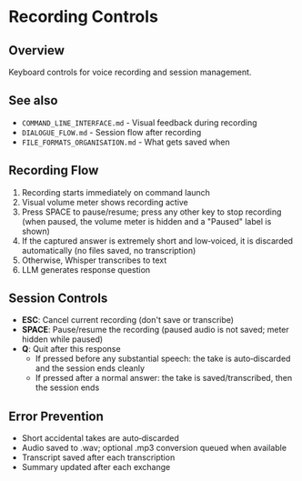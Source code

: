 # Recording Controls

## Overview

Keyboard controls for voice recording and session management.

## See also

- `COMMAND_LINE_INTERFACE.md` - Visual feedback during recording
- `DIALOGUE_FLOW.md` - Session flow after recording
- `FILE_FORMATS_ORGANISATION.md` - What gets saved when

## Recording Flow

1. Recording starts immediately on command launch
2. Visual volume meter shows recording active
3. Press SPACE to pause/resume; press any other key to stop recording (when paused, the volume meter is hidden and a "Paused" label is shown)
4. If the captured answer is extremely short and low‑voiced, it is discarded automatically (no files saved, no transcription)
5. Otherwise, Whisper transcribes to text
6. LLM generates response question

## Session Controls

- **ESC**: Cancel current recording (don't save or transcribe)
- **SPACE**: Pause/resume the recording (paused audio is not saved; meter hidden while paused)
- **Q**: Quit after this response
  - If pressed before any substantial speech: the take is auto‑discarded and the session ends cleanly
  - If pressed after a normal answer: the take is saved/transcribed, then the session ends

## Error Prevention

- Short accidental takes are auto‑discarded
- Audio saved to .wav; optional .mp3 conversion queued when available
- Transcript saved after each transcription
- Summary updated after each exchange
